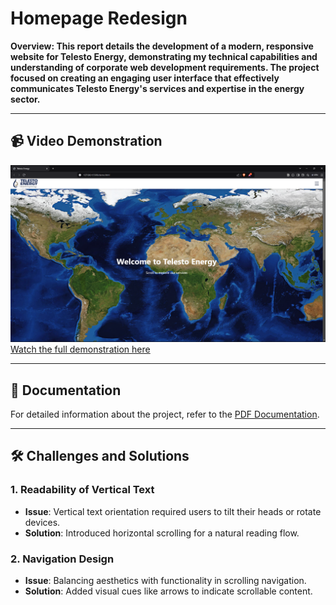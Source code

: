 # Homepage Redesign

**Overview: This report details the development of a modern, responsive website for Telesto Energy, demonstrating my technical capabilities and understanding of corporate web development requirements. The project focused on creating an engaging user interface that effectively communicates Telesto Energy's services and expertise in the energy sector.**

---

## 📹 Video Demonstration

[![Watch Video](https://github.com/PGVignesh123/Telesto-Assignment/blob/main/Screenshots/Screenshot%20(28).png?raw=true)](https://drive.google.com/file/d/1VQR0XTx7VRMZaf-eZQJbbpcu34jxJNUe/view?usp=sharing)  
[Watch the full demonstration here](https://drive.google.com/file/d/1VQR0XTx7VRMZaf-eZQJbbpcu34jxJNUe/view?usp=sharing)

---

## 📄 Documentation

For detailed information about the project, refer to the [PDF Documentation](https://docs.google.com/document/d/1q-8HoFIgkrZOKDz3U_Yzq7wyHtdPShmY3tcKBlwvrpE/edit?usp=sharing).

---

## 🛠️ Challenges and Solutions

### 1. **Readability of Vertical Text**
- **Issue**: Vertical text orientation required users to tilt their heads or rotate devices.
- **Solution**: Introduced horizontal scrolling for a natural reading flow.

### 2. **Navigation Design**
- **Issue**: Balancing aesthetics with functionality in scrolling navigation.
- **Solution**: Added visual cues like arrows to indicate scrollable content.



